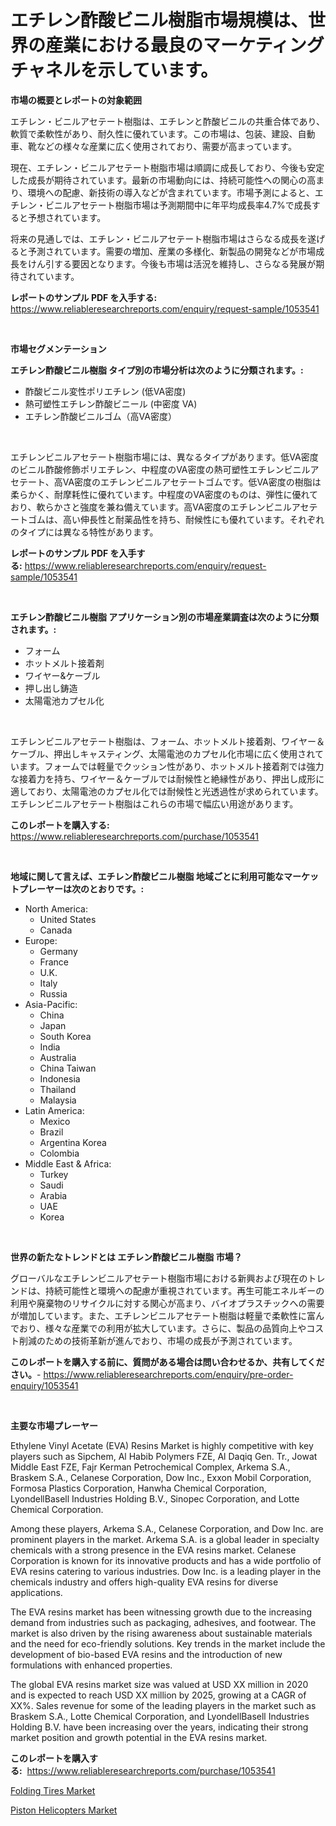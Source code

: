 <p><h1>エチレン酢酸ビニル樹脂市場規模は、世界の産業における最良のマーケティングチャネルを示しています。</h1></p><p><strong>市場の概要とレポートの対象範囲</strong></p>
<p><p>エチレン・ビニルアセテート樹脂は、エチレンと酢酸ビニルの共重合体であり、軟質で柔軟性があり、耐久性に優れています。この市場は、包装、建設、自動車、靴などの様々な産業に広く使用されており、需要が高まっています。</p><p>現在、エチレン・ビニルアセテート樹脂市場は順調に成長しており、今後も安定した成長が期待されています。最新の市場動向には、持続可能性への関心の高まり、環境への配慮、新技術の導入などが含まれています。市場予測によると、エチレン・ビニルアセテート樹脂市場は予測期間中に年平均成長率4.7%で成長すると予想されています。</p><p>将来の見通しでは、エチレン・ビニルアセテート樹脂市場はさらなる成長を遂げると予測されています。需要の増加、産業の多様化、新製品の開発などが市場成長をけん引する要因となります。今後も市場は活況を維持し、さらなる発展が期待されています。</p></p>
<p><strong>レポートのサンプル PDF を入手する:</strong> <a href="https://www.reliableresearchreports.com/enquiry/request-sample/1053541">https://www.reliableresearchreports.com/enquiry/request-sample/1053541</a></p>
<p>&nbsp;</p>
<p><strong>市場セグメンテーション</strong></p>
<p><strong>エチレン酢酸ビニル樹脂 タイプ別の市場分析は次のように分類されます。:</strong></p>
<p><ul><li>酢酸ビニル変性ポリエチレン (低VA密度)</li><li>熱可塑性エチレン酢酸ビニール (中密度 VA)</li><li>エチレン酢酸ビニルゴム（高VA密度）</li></ul></p>
<p>&nbsp;</p>
<p><p>エチレンビニルアセテート樹脂市場には、異なるタイプがあります。低VA密度のビニル酢酸修飾ポリエチレン、中程度のVA密度の熱可塑性エチレンビニルアセテート、高VA密度のエチレンビニルアセテートゴムです。低VA密度の樹脂は柔らかく、耐摩耗性に優れています。中程度のVA密度のものは、弾性に優れており、軟らかさと強度を兼ね備えています。高VA密度のエチレンビニルアセテートゴムは、高い伸長性と耐薬品性を持ち、耐候性にも優れています。それぞれのタイプには異なる特性があります。</p></p>
<p><strong>レポートのサンプル PDF を入手する:</strong>&nbsp;<a href="https://www.reliableresearchreports.com/enquiry/request-sample/1053541">https://www.reliableresearchreports.com/enquiry/request-sample/1053541</a></p>
<p>&nbsp;</p>
<p><strong> エチレン酢酸ビニル樹脂 アプリケーション別の市場産業調査は次のように分類されます。:</strong></p>
<p><ul><li>フォーム</li><li>ホットメルト接着剤</li><li>ワイヤー&ケーブル</li><li>押し出し鋳造</li><li>太陽電池カプセル化</li></ul></p>
<p>&nbsp;</p>
<p><p>エチレンビニルアセテート樹脂は、フォーム、ホットメルト接着剤、ワイヤー＆ケーブル、押出しキャスティング、太陽電池のカプセル化市場に広く使用されています。フォームでは軽量でクッション性があり、ホットメルト接着剤では強力な接着力を持ち、ワイヤー＆ケーブルでは耐候性と絶縁性があり、押出し成形に適しており、太陽電池のカプセル化では耐候性と光透過性が求められています。エチレンビニルアセテート樹脂はこれらの市場で幅広い用途があります。</p></p>
<p><strong>このレポートを購入する:</strong>&nbsp; <a href="https://www.reliableresearchreports.com/purchase/1053541">https://www.reliableresearchreports.com/purchase/1053541</a></p>
<p>&nbsp;</p>
<p><strong>地域に関して言えば、エチレン酢酸ビニル樹脂 地域ごとに利用可能なマーケットプレーヤーは次のとおりです。:</strong></p>
<p><ul>
    <li>
        North America:
        <ul>
            <li>United States</li>
            <li>Canada</li>
        </ul>
    </li>
    <li>
        Europe:
        <ul>
            <li>Germany</li>
            <li>France</li>
            <li>U.K.</li>
            <li>Italy</li>
            <li>Russia</li>
        </ul>
    </li>
    <li>
        Asia-Pacific:
        <ul>
            <li>China</li>
            <li>Japan</li>
            <li>South Korea</li>
            <li>India</li>
            <li>Australia</li>
            <li>China Taiwan</li>
            <li>Indonesia</li>
            <li>Thailand</li>
            <li>Malaysia</li>
        </ul>
    </li>
    <li>
        Latin America:
        <ul>
            <li>Mexico</li>
            <li>Brazil</li>
            <li>Argentina Korea</li>
            <li>Colombia</li>
        </ul>
    </li>
    <li>
        Middle East & Africa:
        <ul>
            <li>Turkey</li>
            <li>Saudi</li>
            <li>Arabia</li>
            <li>UAE</li>
            <li>Korea</li>
        </ul>
    </li>
    </ul></p>
<p>&nbsp;</p>
<p><strong>世界の新たなトレンドとは エチレン酢酸ビニル樹脂 市場？</strong></p>
<p><p>グローバルなエチレンビニルアセテート樹脂市場における新興および現在のトレンドは、持続可能性と環境への配慮が重視されています。再生可能エネルギーの利用や廃棄物のリサイクルに対する関心が高まり、バイオプラスチックへの需要が増加しています。また、エチレンビニルアセテート樹脂は軽量で柔軟性に富んでおり、様々な産業での利用が拡大しています。さらに、製品の品質向上やコスト削減のための技術革新が進んでおり、市場の成長が予測されています。</p></p>
<p><strong>このレポートを購入する前に、質問がある場合は問い合わせるか、共有してください。</strong>- <a href="https://www.reliableresearchreports.com/enquiry/pre-order-enquiry/1053541">https://www.reliableresearchreports.com/enquiry/pre-order-enquiry/1053541</a></p>
<p>&nbsp;</p>
<p><strong>主要な市場プレーヤー</strong></p>
<p><p>Ethylene Vinyl Acetate (EVA) Resins Market is highly competitive with key players such as Sipchem, Al Habib Polymers FZE, Al Daqiq Gen. Tr., Jowat Middle East FZE, Fajr Kerman Petrochemical Complex, Arkema S.A., Braskem S.A., Celanese Corporation, Dow Inc., Exxon Mobil Corporation, Formosa Plastics Corporation, Hanwha Chemical Corporation, LyondellBasell Industries Holding B.V., Sinopec Corporation, and Lotte Chemical Corporation.</p><p>Among these players, Arkema S.A., Celanese Corporation, and Dow Inc. are prominent players in the market. Arkema S.A. is a global leader in specialty chemicals with a strong presence in the EVA resins market. Celanese Corporation is known for its innovative products and has a wide portfolio of EVA resins catering to various industries. Dow Inc. is a leading player in the chemicals industry and offers high-quality EVA resins for diverse applications.</p><p>The EVA resins market has been witnessing growth due to the increasing demand from industries such as packaging, adhesives, and footwear. The market is also driven by the rising awareness about sustainable materials and the need for eco-friendly solutions. Key trends in the market include the development of bio-based EVA resins and the introduction of new formulations with enhanced properties.</p><p>The global EVA resins market size was valued at USD XX million in 2020 and is expected to reach USD XX million by 2025, growing at a CAGR of XX%. Sales revenue for some of the leading players in the market such as Braskem S.A., Lotte Chemical Corporation, and LyondellBasell Industries Holding B.V. have been increasing over the years, indicating their strong market position and growth potential in the EVA resins market.</p></p>
<p><strong>このレポートを購入する:</strong>&nbsp;&nbsp;<a href="https://www.reliableresearchreports.com/purchase/1053541">https://www.reliableresearchreports.com/purchase/1053541</a></p>
<p><p><a href="https://funky-papaya-cf4.notion.site/Folding-Tires-Market-Provides-a-Comprehensive-Analysis-Including-a-Macro-Overview-of-the-Market-as-w-957f509bad7b45298503a4a70e781188">Folding Tires Market</a></p><p><a href="https://sore-arch-6db.notion.site/Piston-Helicopters-Market-Size-2024-2031-Global-Industrial-Analysis-Key-Geographical-Regions-Mar-cb35d7112af6450cb6e0f4649b72a338">Piston Helicopters Market</a></p></p>